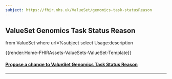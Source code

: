 ```yaml
---
subject: https://fhir.nhs.uk/ValueSet/genomics-task-statusReason
---
```



## ValueSet Genomics Task Status Reason
<fql>
from
	ValueSet
	where
   url=%subject
select
	Usage:description
</fql>


{{render:Home-FHIRAssets-ValueSets-ValueSet-Template}}


<div id="Feedback" class="tabcontent">
<h4><a href='https://simplifier.net/NHS-Digital-FHIR-Genomics-Implementation-Guide/genomics-task-statusReason/~issues?level=File' target="_blank">Propose a change to ValueSet Genomics Task Status Reason </a></h4>
</div>

---